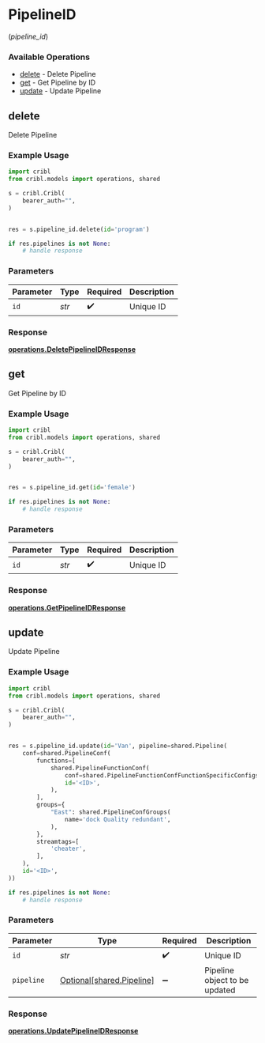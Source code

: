 # PipelineID
(*pipeline_id*)

### Available Operations

* [delete](#delete) - Delete Pipeline
* [get](#get) - Get Pipeline by ID
* [update](#update) - Update Pipeline

## delete

Delete Pipeline

### Example Usage

```python
import cribl
from cribl.models import operations, shared

s = cribl.Cribl(
    bearer_auth="",
)


res = s.pipeline_id.delete(id='program')

if res.pipelines is not None:
    # handle response
```

### Parameters

| Parameter          | Type               | Required           | Description        |
| ------------------ | ------------------ | ------------------ | ------------------ |
| `id`               | *str*              | :heavy_check_mark: | Unique ID          |


### Response

**[operations.DeletePipelineIDResponse](../../models/operations/deletepipelineidresponse.md)**


## get

Get Pipeline by ID

### Example Usage

```python
import cribl
from cribl.models import operations, shared

s = cribl.Cribl(
    bearer_auth="",
)


res = s.pipeline_id.get(id='female')

if res.pipelines is not None:
    # handle response
```

### Parameters

| Parameter          | Type               | Required           | Description        |
| ------------------ | ------------------ | ------------------ | ------------------ |
| `id`               | *str*              | :heavy_check_mark: | Unique ID          |


### Response

**[operations.GetPipelineIDResponse](../../models/operations/getpipelineidresponse.md)**


## update

Update Pipeline

### Example Usage

```python
import cribl
from cribl.models import operations, shared

s = cribl.Cribl(
    bearer_auth="",
)


res = s.pipeline_id.update(id='Van', pipeline=shared.Pipeline(
    conf=shared.PipelineConf(
        functions=[
            shared.PipelineFunctionConf(
                conf=shared.PipelineFunctionConfFunctionSpecificConfigs(),
                id='<ID>',
            ),
        ],
        groups={
            "East": shared.PipelineConfGroups(
                name='dock Quality redundant',
            ),
        },
        streamtags=[
            'cheater',
        ],
    ),
    id='<ID>',
))

if res.pipelines is not None:
    # handle response
```

### Parameters

| Parameter                                                    | Type                                                         | Required                                                     | Description                                                  |
| ------------------------------------------------------------ | ------------------------------------------------------------ | ------------------------------------------------------------ | ------------------------------------------------------------ |
| `id`                                                         | *str*                                                        | :heavy_check_mark:                                           | Unique ID                                                    |
| `pipeline`                                                   | [Optional[shared.Pipeline]](../../models/shared/pipeline.md) | :heavy_minus_sign:                                           | Pipeline object to be updated                                |


### Response

**[operations.UpdatePipelineIDResponse](../../models/operations/updatepipelineidresponse.md)**

